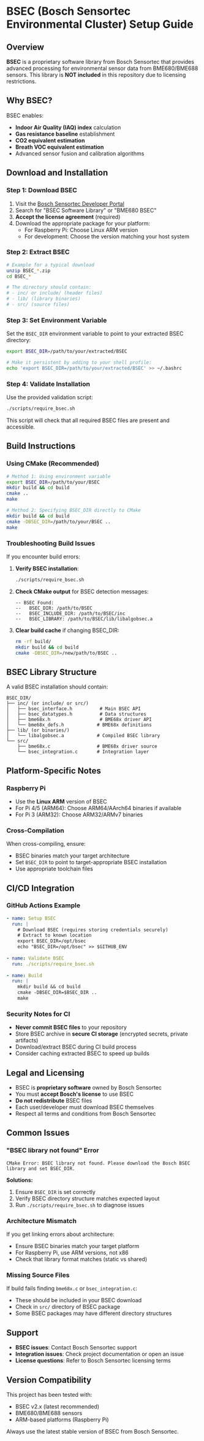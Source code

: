 # BSEC (Bosch Sensortec Environmental Cluster) Setup Guide

## Overview

**BSEC** is a proprietary software library from Bosch Sensortec that provides advanced processing for environmental sensor data from BME680/BME688 sensors. This library is **NOT included** in this repository due to licensing restrictions.

## Why BSEC?

BSEC enables:
- **Indoor Air Quality (IAQ) index** calculation
- **Gas resistance baseline** establishment 
- **CO2 equivalent estimation**
- **Breath VOC equivalent estimation**
- Advanced sensor fusion and calibration algorithms

## Download and Installation

### Step 1: Download BSEC

1. Visit the [Bosch Sensortec Developer Portal](https://developer.bosch-sensortec.com/)
2. Search for "BSEC Software Library" or "BME680 BSEC"
3. **Accept the license agreement** (required)
4. Download the appropriate package for your platform:
   - For Raspberry Pi: Choose Linux ARM version
   - For development: Choose the version matching your host system

### Step 2: Extract BSEC

```bash
# Example for a typical download
unzip BSEC_*.zip
cd BSEC_*

# The directory should contain:
# - inc/ or include/ (header files)
# - lib/ (library binaries) 
# - src/ (source files)
```

### Step 3: Set Environment Variable

Set the `BSEC_DIR` environment variable to point to your extracted BSEC directory:

```bash
export BSEC_DIR=/path/to/your/extracted/BSEC

# Make it persistent by adding to your shell profile:
echo 'export BSEC_DIR=/path/to/your/extracted/BSEC' >> ~/.bashrc
```

### Step 4: Validate Installation

Use the provided validation script:

```bash
./scripts/require_bsec.sh
```

This script will check that all required BSEC files are present and accessible.

## Build Instructions

### Using CMake (Recommended)

```bash
# Method 1: Using environment variable
export BSEC_DIR=/path/to/your/BSEC
mkdir build && cd build
cmake ..
make

# Method 2: Specifying BSEC_DIR directly to CMake
mkdir build && cd build
cmake -DBSEC_DIR=/path/to/your/BSEC ..
make
```

### Troubleshooting Build Issues

If you encounter build errors:

1. **Verify BSEC installation**:
   ```bash
   ./scripts/require_bsec.sh
   ```

2. **Check CMake output** for BSEC detection messages:
   ```
   -- BSEC Found:
   --   BSEC_DIR: /path/to/BSEC
   --   BSEC_INCLUDE_DIR: /path/to/BSEC/inc
   --   BSEC_LIBRARY: /path/to/BSEC/lib/libalgobsec.a
   ```

3. **Clear build cache** if changing BSEC_DIR:
   ```bash
   rm -rf build/
   mkdir build && cd build
   cmake -DBSEC_DIR=/new/path/to/BSEC ..
   ```

## BSEC Library Structure

A valid BSEC installation should contain:

```
BSEC_DIR/
├── inc/ (or include/ or src/)
│   ├── bsec_interface.h          # Main BSEC API
│   ├── bsec_datatypes.h          # Data structures
│   ├── bme68x.h                  # BME68x driver API  
│   └── bme68x_defs.h            # BME68x definitions
├── lib/ (or binaries/)
│   └── libalgobsec.a            # Compiled BSEC library
└── src/
    ├── bme68x.c                 # BME68x driver source
    └── bsec_integration.c       # Integration layer
```

## Platform-Specific Notes

### Raspberry Pi

- Use the **Linux ARM** version of BSEC
- For Pi 4/5 (ARM64): Choose ARM64/AArch64 binaries if available
- For Pi 3 (ARM32): Choose ARM32/ARMv7 binaries

### Cross-Compilation

When cross-compiling, ensure:
- BSEC binaries match your target architecture
- Set `BSEC_DIR` to point to target-appropriate BSEC installation
- Use appropriate toolchain files

## CI/CD Integration

### GitHub Actions Example

```yaml
- name: Setup BSEC
  run: |
    # Download BSEC (requires storing credentials securely)
    # Extract to known location
    export BSEC_DIR=/opt/bsec
    echo "BSEC_DIR=/opt/bsec" >> $GITHUB_ENV
    
- name: Validate BSEC
  run: ./scripts/require_bsec.sh
  
- name: Build
  run: |
    mkdir build && cd build
    cmake -DBSEC_DIR=$BSEC_DIR ..
    make
```

### Security Notes for CI

- **Never commit BSEC files** to your repository
- Store BSEC archive in **secure CI storage** (encrypted secrets, private artifacts)
- Download/extract BSEC during CI build process
- Consider caching extracted BSEC to speed up builds

## Legal and Licensing

- BSEC is **proprietary software** owned by Bosch Sensortec
- You must **accept Bosch's license** to use BSEC
- **Do not redistribute** BSEC files
- Each user/developer must download BSEC themselves
- Respect all terms and conditions from Bosch Sensortec

## Common Issues

### "BSEC library not found" Error

```
CMake Error: BSEC library not found. Please download the Bosch BSEC library and set BSEC_DIR.
```

**Solutions:**
1. Ensure `BSEC_DIR` is set correctly
2. Verify BSEC directory structure matches expected layout
3. Run `./scripts/require_bsec.sh` to diagnose issues

### Architecture Mismatch

If you get linking errors about architecture:
- Ensure BSEC binaries match your target platform
- For Raspberry Pi, use ARM versions, not x86
- Check that library format matches (static vs shared)

### Missing Source Files

If build fails finding `bme68x.c` or `bsec_integration.c`:
- These should be included in your BSEC download
- Check in `src/` directory of BSEC package
- Some BSEC packages may have different directory structures

## Support

- **BSEC issues**: Contact Bosch Sensortec support
- **Integration issues**: Check project documentation or open an issue
- **License questions**: Refer to Bosch Sensortec licensing terms

## Version Compatibility

This project has been tested with:
- BSEC v2.x (latest recommended)
- BME680/BME688 sensors
- ARM-based platforms (Raspberry Pi)

Always use the latest stable version of BSEC from Bosch Sensortec.
